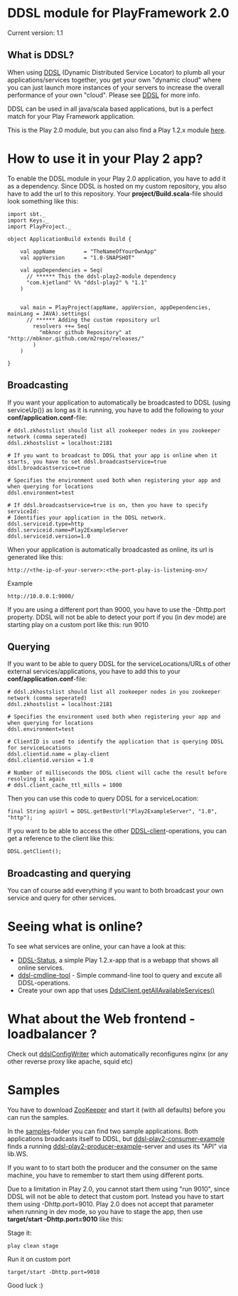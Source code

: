 DDSL module for PlayFramework 2.0
=============

Current version: 1.1

What is DDSL?
-------------

When using [DDSL](https://github.com/mbknor/ddsl) (Dynamic Distributed Service Locator) to plumb all your applications/services together,
you get your own "dynamic cloud" where you can just launch more instances of your servers to increase the
overall performance of your own "cloud". Please see [DDSL](https://github.com/mbknor/ddsl) for more info.

DDSL can be used in all java/scala based applications, but is a perfect match for your Play Framework application.

This is the Play 2.0 module, but you can also find a Play 1.2.x module [here](https://github.com/mbknor/ddsl-playframework-module).

How to use it in your Play 2 app?
==============

To enable the DDSL module in your Play 2.0 application, you have to add it as a dependency. Since DDSL is hosted on my custom repository, you also have to add the url to this repository. Your **project/Build.scala**-file should look something like this:

	import sbt._
	import Keys._
	import PlayProject._

	object ApplicationBuild extends Build {

	    val appName         = "TheNameOfYourOwnApp"
	    val appVersion      = "1.0-SNAPSHOT"

	    val appDependencies = Seq(
	      // ****** This the ddsl-play2-module dependency
	      "com.kjetland" %% "ddsl-play2" % "1.1"
	    )


	    val main = PlayProject(appName, appVersion, appDependencies, mainLang = JAVA).settings(
	      // ****** Adding the custom repository url
			resolvers ++= Seq(
	          "mbknor github Repository" at "http://mbknor.github.com/m2repo/releases/"
	        )
	    )

	}

Broadcasting
-----------

If you want your application to automatically be broadcasted to DDSL (using serviceUp()) as long as it is running, you have to add the following to your **conf/application.conf**-file:

    # ddsl.zkhostslist should list all zookeeper nodes in you zookeeper network (comma seperated)
    ddsl.zkhostslist = localhost:2181

	# If you want to broadcast to DDSL that your app is online when it starts, you have to set ddsl.broadcastservice=true
	ddsl.broadcastservice=true

    # Specifies the environment used both when registering your app and when querying for locations
	ddsl.environment=test

	# If ddsl.broadcastservice=true is on, then you have to specify serviceId:
	# Identifies your application in the DDSL network.	
	ddsl.serviceid.type=http
	ddsl.serviceid.name=Play2ExampleServer
	ddsl.serviceid.version=1.0

When your application is automatically broadcasted as online, its url is generated like this:

	http://<the-ip-of-your-server>:<the-port-play-is-listening-on>/

Example

	http://10.0.0.1:9000/

If you are using a different port than 9000, you have to use the -Dhttp.port property. DDSL will not be able to detect your port if you (in dev mode) are starting play on a custom port like this: run 9010 


Querying
------------

If you want to be able to query DDSL for the serviceLocations/URLs of other external services/applications, you have to add this to your **conf/application.conf**-file:

	# ddsl.zkhostslist should list all zookeeper nodes in you zookeeper network (comma seperated)
    ddsl.zkhostslist = localhost:2181

    # Specifies the environment used both when registering your app and when querying for locations
	ddsl.environment=test

    # ClientID is used to identify the application that is querying DDSL for serviceLocations
	ddsl.clientid.name = play-client
	ddsl.clientid.version = 1.0

    # Number of milliseconds the DDSL client will cache the result before resolving it again
    # ddsl.client_cache_ttl_mills = 1000

Then you can use this code to query DDSL for a serviceLocation:

	final String apiUrl = DDSL.getBestUrl("Play2ExampleServer", "1.0", "http");

If you want to be able to access the other [DDSL-client](http://mbknor.github.com/ddsl-scaladoc/#com.kjetland.ddsl.DdslClient)-operations, you can get a reference to the client like this:

	DDSL.getClient();



Broadcasting and querying
-------------

You can of course add everything if you want to both broadcast your own service and query for other services.

Seeing what is online?
==============

To see what services are online, your can have a look at this:

* [DDSL-Status](https://github.com/mbknor/ddsl-status), a simple Play 1.2.x-app that is a webapp that shows all online services.
* [ddsl-cmdline-tool](https://github.com/mbknor/ddsl/tree/master/ddsl-cmdline-tool) - Simple command-line tool to query and excute all DDSL-operations.
* Create your own app that uses [DdslClient.getAllAvailableServices()](http://mbknor.github.com/ddsl-scaladoc/#com.kjetland.ddsl.DdslClient)

What about the Web frontend - loadbalancer ?
============

Check out [ddslConfigWriter](https://github.com/mbknor/ddslConfigWriter) which automatically reconfigures nginx (or any other reverse proxy like apache, squid etc)

Samples
==============

You have to download [ZooKeeper](https://hadoop.apache.org/zookeeper/) and start it (with all defaults) before you can run the samples.

In the [samples](https://github.com/mbknor/ddsl-play2-module/tree/master/samples)-folder you can find two sample applications. Both applications broadcasts itself to DDSL, but [ddsl-play2-consumer-example](https://github.com/mbknor/ddsl-play2-module/tree/master/samples/ddsl-play2-consumer-example) finds a running [ddsl-play2-producer-example](https://github.com/mbknor/ddsl-play2-module/tree/master/samples/ddsl-play2-producer-example)-server and uses its "API" via lib.WS.

If you want to to start both the producer and the consumer on the same machine, you have to remember to start them using different ports.

Due to a limitation in Play 2.0, you cannot start them using "run 9010", since DDSL will not be able to detect that custom port. Instead you have to start them using -Dhttp.port=9010. Play 2.0 does not accept that parameter when running in dev mode, so you have to stage the app, then use **target/start -Dhttp.port=9010** like this:

Stage it:

	play clean stage

Run it on custom port

    target/start -Dhttp.port=9010

Good luck :)




